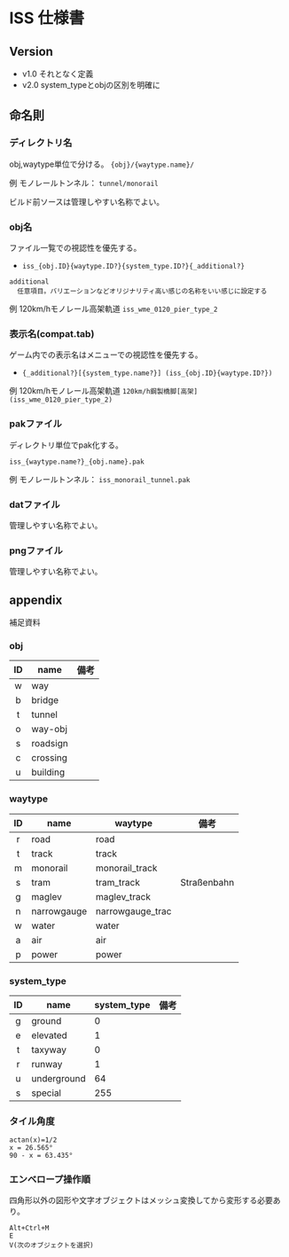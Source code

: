 # ISS 仕様書

## Version

- v1.0 それとなく定義
- v2.0 system_typeとobjの区別を明確に

## 命名則

### ディレクトリ名

obj,waytype単位で分ける。 `{obj}/{waytype.name}/`

例 モノレールトンネル： `tunnel/monorail`

ビルド前ソースは管理しやすい名称でよい。


### obj名

ファイル一覧での視認性を優先する。

- `iss_{obj.ID}{waytype.ID?}{system_type.ID?}{_additional?}`

```
additional
  任意項目。バリエーションなどオリジナリティ高い感じの名称をいい感じに設定する
```
  例 120km/hモノレール高架軌道 `iss_wme_0120_pier_type_2`

### 表示名(compat.tab)

ゲーム内での表示名はメニューでの視認性を優先する。

- `{_additional?}[{system_type.name?}] (iss_{obj.ID}{waytype.ID?})`

例 120km/hモノレール高架軌道 `120km/h鋼製橋脚[高架] (iss_wme_0120_pier_type_2)`


### pakファイル

ディレクトリ単位でpak化する。

`iss_{waytype.name?}_{obj.name}.pak`

例 モノレールトンネル： `iss_monorail_tunnel.pak`


### datファイル

管理しやすい名称でよい。

### pngファイル

管理しやすい名称でよい。

## appendix
補足資料

### obj

|ID|name|備考|
|:---:|---|---|
|w|way||
|b|bridge||
|t|tunnel||
|o|way-obj||
|s|roadsign	||
|c|crossing||
|u|building||

### waytype

|ID|name|waytype|備考|
|:---:|---|---|---|
|r|road|road||
|t|track|track||
|m|monorail|monorail_track||
|s|tram|tram_track|Straßenbahn|
|g|maglev|maglev_track||
|n|narrowgauge|narrowgauge_trac||
|w|water|water||
|a|air|air||
|p|power|power||


### system_type

|ID|name|system_type|備考|
|:---:|---|---|---|
|g|ground|0||
|e|elevated|1||
|t|taxyway|0||
|r|runway|1||
|u|underground|64||
|s|special|255||

### タイル角度

```
actan(x)=1/2
x = 26.565°
90 - x = 63.435°
```

### エンベロープ操作順

四角形以外の図形や文字オブジェクトはメッシュ変換してから変形する必要あり。

```
Alt+Ctrl+M
E
V(次のオブジェクトを選択)
```

